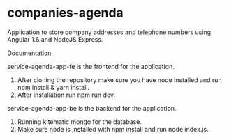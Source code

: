 # companies-agenda
Application to store company addresses and telephone numbers using Angular 1.6 and NodeJS Express. 

Documentation

service-agenda-app-fe is the frontend for the application.
1.	After cloning the repository make sure you have node installed and run npm install & yarn install.
2.	After installation run npm run dev.

service-agenda-app-be is the backend for the application.
1.	Running kitematic mongo for the database.
2.	Make sure node is installed with npm install and run node index.js.
